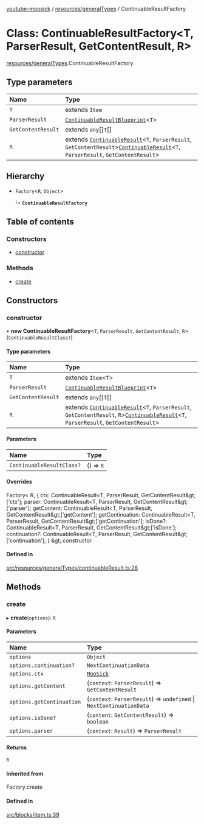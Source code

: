 [youtube-moosick](../README.md) / [resources/generalTypes](../modules/resources_generalTypes.md) / ContinuableResultFactory

# Class: ContinuableResultFactory<T, ParserResult, GetContentResult, R\>

[resources/generalTypes](../modules/resources_generalTypes.md).ContinuableResultFactory

## Type parameters

| Name | Type |
| :------ | :------ |
| `T` | extends `Item` |
| `ParserResult` | [`ContinuableResultBlueprint`](../interfaces/resources_generalTypes.ContinuableResultBlueprint.md)<`T`\> |
| `GetContentResult` | extends `any`[]`T`[] |
| `R` | extends [`ContinuableResult`](resources_generalTypes.ContinuableResult.md)<`T`, `ParserResult`, `GetContentResult`\>[`ContinuableResult`](resources_generalTypes.ContinuableResult.md)<`T`, `ParserResult`, `GetContentResult`\> |

## Hierarchy

- `Factory`<`R`, `Object`\>

  ↳ **`ContinuableResultFactory`**

## Table of contents

### Constructors

- [constructor](resources_generalTypes.ContinuableResultFactory.md#constructor)

### Methods

- [create](resources_generalTypes.ContinuableResultFactory.md#create)

## Constructors

### constructor

• **new ContinuableResultFactory**<`T`, `ParserResult`, `GetContentResult`, `R`\>(`ContinuableResultClass?`)

#### Type parameters

| Name | Type |
| :------ | :------ |
| `T` | extends `Item`<`T`\> |
| `ParserResult` | [`ContinuableResultBlueprint`](../interfaces/resources_generalTypes.ContinuableResultBlueprint.md)<`T`\> |
| `GetContentResult` | extends `any`[]`T`[] |
| `R` | extends [`ContinuableResult`](resources_generalTypes.ContinuableResult.md)<`T`, `ParserResult`, `GetContentResult`, `R`\>[`ContinuableResult`](resources_generalTypes.ContinuableResult.md)<`T`, `ParserResult`, `GetContentResult`\> |

#### Parameters

| Name | Type |
| :------ | :------ |
| `ContinuableResultClass?` | () => `R` |

#### Overrides

Factory&lt;
	R,
	{
		ctx: ContinuableResult&lt;T, ParserResult, GetContentResult\&gt;[&#x27;ctx&#x27;];
		parser: ContinuableResult&lt;T, ParserResult, GetContentResult\&gt;[&#x27;parser&#x27;];
		getContent: ContinuableResult&lt;T, ParserResult, GetContentResult\&gt;[&#x27;getContent&#x27;];
		getContinuation: ContinuableResult&lt;T, ParserResult, GetContentResult\&gt;[&#x27;getContinuation&#x27;];
		isDone?: ContinuableResult&lt;T, ParserResult, GetContentResult\&gt;[&#x27;isDone&#x27;];
		continuation?: ContinuableResult&lt;T, ParserResult, GetContentResult\&gt;[&#x27;continuation&#x27;];
	}
\&gt;.constructor

#### Defined in

[src/resources/generalTypes/continuableResult.ts:28](https://github.com/EvasiveXkiller/youtube-moosick/blob/42733e8/src/resources/generalTypes/continuableResult.ts#L28)

## Methods

### create

▸ **create**(`options`): `R`

#### Parameters

| Name | Type |
| :------ | :------ |
| `options` | `Object` |
| `options.continuation?` | `NextContinuationData` |
| `options.ctx` | [`MooSick`](index.MooSick.md) |
| `options.getContent` | (`context`: `ParserResult`) => `GetContentResult` |
| `options.getContinuation` | (`context`: `ParserResult`) => `undefined` \| `NextContinuationData` |
| `options.isDone?` | (`content`: `GetContentResult`) => `boolean` |
| `options.parser` | (`context`: `Result`) => `ParserResult` |

#### Returns

`R`

#### Inherited from

Factory.create

#### Defined in

[src/blocks/item.ts:39](https://github.com/EvasiveXkiller/youtube-moosick/blob/42733e8/src/blocks/item.ts#L39)
